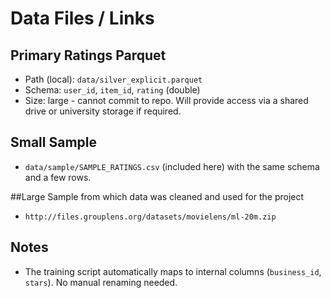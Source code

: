 
# Data Files / Links

## Primary Ratings Parquet
- Path (local): `data/silver_explicit.parquet`
- Schema: `user_id`, `item_id`, `rating` (double)
- Size: large - cannot commit to repo. Will provide access via a shared drive or university storage if required.

## Small Sample
- `data/sample/SAMPLE_RATINGS.csv` (included here) with the same schema and a few rows.

##Large Sample from which data was cleaned and used for the project
- `http://files.grouplens.org/datasets/movielens/ml-20m.zip`

## Notes
- The training script automatically maps to internal columns (`business_id`, `stars`). No manual renaming needed.
